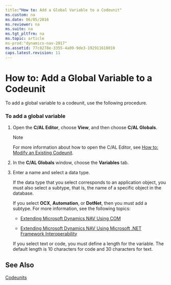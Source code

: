 ```yaml
---
title:"How to: Add a Global Variable to a Codeunit"
ms.custom: na
ms.date: 06/05/2016
ms.reviewer: na
ms.suite: na
ms.tgt_pltfrm: na
ms.topic: article
ms-prod:"dynamics-nav-2017"
ms.assetid: 77c8278e-3355-4a09-9de3-192911618010
caps.latest.revision: 11
---
```

# How to: Add a Global Variable to a Codeunit
To add a global variable to a codeunit, use the following procedure.  
  
### To add a global variable  
  
1.  Open the **C\/AL Editor**, choose **View**, and then choose **C\/AL Globals**.  
  
    > [!NOTE]  
    >  For more information about how to open the C\/AL Editor, see [How to: Modify an Existing Codeunit](../Topic/How%20to:%20Modify%20an%20Existing%20Codeunit.md).  
  
2.  In the **C\/AL Globals** window, choose the **Variables** tab.  
  
3.  Enter a name and select a data type.  
  
     If the data type that you select corresponds to an application object, you must also select a subtype, that is, the name of a specific object in the database.  
  
     If you select **OCX**, **Automation**, or **DotNet**, then you must add a subtype. For more information, see the following topics:  
  
    -   [Extending Microsoft Dynamics NAV Using COM](Extending-Microsoft-Dynamics-NAV-Using-COM.md)  
  
    -   [Extending Microsoft Dynamics NAV Using Microsoft .NET Framework Interoperability](Extending-Microsoft-Dynamics-NAV-Using-Microsoft-.NET-Framework-Interoperability.md)  
  
     If you select text or code, you must define a length for the variable. The default length is 10 characters for code and 30 characters for text.  
  
## See Also  
 [Codeunits](Codeunits.md)